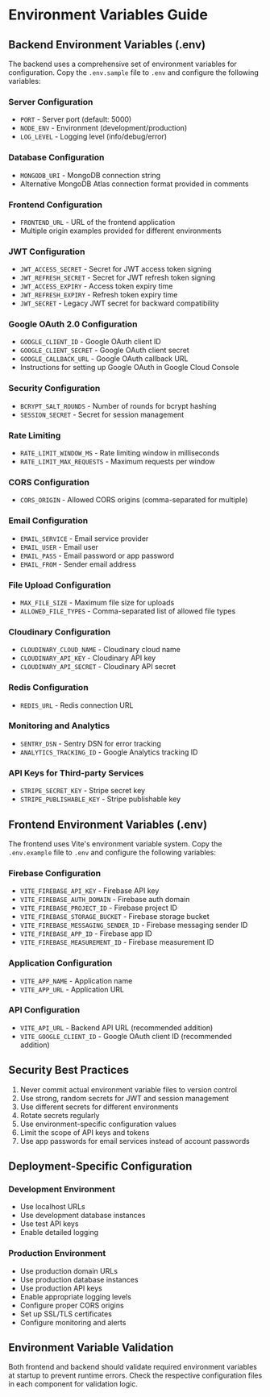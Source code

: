 # Environment Variables Guide

## Backend Environment Variables (.env)

The backend uses a comprehensive set of environment variables for configuration. Copy the `.env.sample` file to `.env` and configure the following variables:

### Server Configuration
- `PORT` - Server port (default: 5000)
- `NODE_ENV` - Environment (development/production)
- `LOG_LEVEL` - Logging level (info/debug/error)

### Database Configuration
- `MONGODB_URI` - MongoDB connection string
- Alternative MongoDB Atlas connection format provided in comments

### Frontend Configuration
- `FRONTEND_URL` - URL of the frontend application
- Multiple origin examples provided for different environments

### JWT Configuration
- `JWT_ACCESS_SECRET` - Secret for JWT access token signing
- `JWT_REFRESH_SECRET` - Secret for JWT refresh token signing
- `JWT_ACCESS_EXPIRY` - Access token expiry time
- `JWT_REFRESH_EXPIRY` - Refresh token expiry time
- `JWT_SECRET` - Legacy JWT secret for backward compatibility

### Google OAuth 2.0 Configuration
- `GOOGLE_CLIENT_ID` - Google OAuth client ID
- `GOOGLE_CLIENT_SECRET` - Google OAuth client secret
- `GOOGLE_CALLBACK_URL` - Google OAuth callback URL
- Instructions for setting up Google OAuth in Google Cloud Console

### Security Configuration
- `BCRYPT_SALT_ROUNDS` - Number of rounds for bcrypt hashing
- `SESSION_SECRET` - Secret for session management

### Rate Limiting
- `RATE_LIMIT_WINDOW_MS` - Rate limiting window in milliseconds
- `RATE_LIMIT_MAX_REQUESTS` - Maximum requests per window

### CORS Configuration
- `CORS_ORIGIN` - Allowed CORS origins (comma-separated for multiple)

### Email Configuration
- `EMAIL_SERVICE` - Email service provider
- `EMAIL_USER` - Email user
- `EMAIL_PASS` - Email password or app password
- `EMAIL_FROM` - Sender email address

### File Upload Configuration
- `MAX_FILE_SIZE` - Maximum file size for uploads
- `ALLOWED_FILE_TYPES` - Comma-separated list of allowed file types

### Cloudinary Configuration
- `CLOUDINARY_CLOUD_NAME` - Cloudinary cloud name
- `CLOUDINARY_API_KEY` - Cloudinary API key
- `CLOUDINARY_API_SECRET` - Cloudinary API secret

### Redis Configuration
- `REDIS_URL` - Redis connection URL

### Monitoring and Analytics
- `SENTRY_DSN` - Sentry DSN for error tracking
- `ANALYTICS_TRACKING_ID` - Google Analytics tracking ID

### API Keys for Third-party Services
- `STRIPE_SECRET_KEY` - Stripe secret key
- `STRIPE_PUBLISHABLE_KEY` - Stripe publishable key

## Frontend Environment Variables (.env)

The frontend uses Vite's environment variable system. Copy the `.env.example` file to `.env` and configure the following variables:

### Firebase Configuration
- `VITE_FIREBASE_API_KEY` - Firebase API key
- `VITE_FIREBASE_AUTH_DOMAIN` - Firebase auth domain
- `VITE_FIREBASE_PROJECT_ID` - Firebase project ID
- `VITE_FIREBASE_STORAGE_BUCKET` - Firebase storage bucket
- `VITE_FIREBASE_MESSAGING_SENDER_ID` - Firebase messaging sender ID
- `VITE_FIREBASE_APP_ID` - Firebase app ID
- `VITE_FIREBASE_MEASUREMENT_ID` - Firebase measurement ID

### Application Configuration
- `VITE_APP_NAME` - Application name
- `VITE_APP_URL` - Application URL

### API Configuration
- `VITE_API_URL` - Backend API URL (recommended addition)
- `VITE_GOOGLE_CLIENT_ID` - Google OAuth client ID (recommended addition)

## Security Best Practices

1. Never commit actual environment variable files to version control
2. Use strong, random secrets for JWT and session management
3. Use different secrets for different environments
4. Rotate secrets regularly
5. Use environment-specific configuration values
6. Limit the scope of API keys and tokens
7. Use app passwords for email services instead of account passwords

## Deployment-Specific Configuration

### Development Environment
- Use localhost URLs
- Use development database instances
- Use test API keys
- Enable detailed logging

### Production Environment
- Use production domain URLs
- Use production database instances
- Use production API keys
- Enable appropriate logging levels
- Configure proper CORS origins
- Set up SSL/TLS certificates
- Configure monitoring and alerts

## Environment Variable Validation

Both frontend and backend should validate required environment variables at startup to prevent runtime errors. Check the respective configuration files in each component for validation logic.